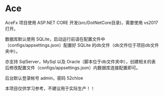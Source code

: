 # Ace
AceFx 项目使用 ASP.NET CORE 开发(src/DotNetCore目录)，需要使用 vs2017 打开。

数据库默认使用 SQLite，启动运行前请在配置文件中（configs/appsettings.json）配置好 SQLite 的db文件（db文件位于项目db文件夹中）。

亦支持 SqlServer，MySql 以及 Oracle（脚本位于db文件夹中），创建相关的表后修改配置文件（configs/appsettings.json）内数据库连接配置即可。

后台默认登录帐号 admin，密码 52chloe

本项目仅供学习参考，不建议用于实际生产！！